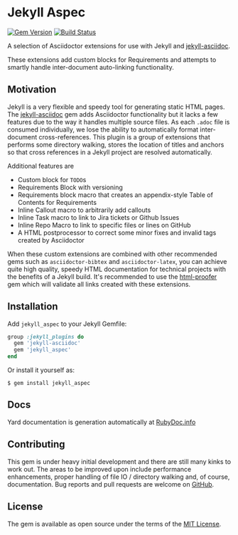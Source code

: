 # Jekyll Aspec

[![Gem Version](https://badge.fury.io/rb/jekyll_aspec.svg)](https://badge.fury.io/rb/jekyll_aspec) [![Build Status](https://travis-ci.org/bsmith-n4/jekyll_aspec.svg?branch=master)](https://travis-ci.org/bsmith-n4/jekyll_aspec)

A selection of Asciidoctor extensions for use with Jekyll and [jekyll-asciidoc](https://github.com/asciidoctor/jekyll-asciidoc). 

These extensions add custom blocks for Requirements and attempts to smartly handle inter-document auto-linking functionality.

## Motivation

Jekyll is a very flexible and speedy tool for generating static HTML pages. 
The [jekyll-asciidoc](https://github.com/asciidoctor/jekyll-asciidoc) gem adds Asciidoctor functionality but it lacks a few features due to the way it handles multiple source files. As each `.adoc` file is consumed individually, we lose the ability to automatically format inter-document cross-references. This plugin is a group of extensions that performs some directory walking, stores the location of titles and anchors so that cross references in a Jekyll project are resolved automatically. 

Additional features are

* Custom block for ``TODO``s
* Requirements Block with versioning
* Requirements block macro that creates an appendix-style Table of Contents for Requirements
* Inline Callout macro to arbitrarily add callouts
* Inline Task macro to link to Jira tickets or Github Issues
* Inline Repo Macro to link to specific files or lines on GitHub
* A HTML postprocessor to correct some minor fixes and invalid tags created by Asciidoctor

When these custom extensions are combined with other recommended gems such as `asciidoctor-bibtex` and `asciidoctor-latex`, you can achieve quite high quality, speedy HTML documentation for technical projects with the benefits of a Jekyll build. It's recommended to use the [html-proofer](https://github.com/gjtorikian/html-proofer) gem which will validate all links created with these extensions.

## Installation

Add `jekyll_aspec` to your Jekyll Gemfile:

```ruby
group :jekyll_plugins do
  gem 'jekyll-asciidoc'
  gem 'jekyll_aspec'
end
```

Or install it yourself as:

```
$ gem install jekyll_aspec
```

## Docs

Yard documentation is generation automatically at [RubyDoc.info](http://www.rubydoc.info/gems/jekyll_aspec/)

## Contributing

This gem is under heavy initial development and there are still many kinks to work out. The areas to be improved upon include performance enhancements, proper handling of file IO / directory walking and, of course, documentation. Bug reports and pull requests are welcome on [GitHub](https://github.com/bsmith-n4/jekyll_aspec).

## License

The gem is available as open source under the terms of the [MIT License](https://opensource.org/licenses/MIT).
